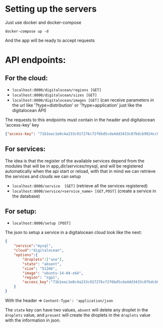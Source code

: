 # Setting up the servers
Just use docker and docker-compose

`docker-compose up -d`

And the app will be ready to accept requests


# API endpoints:

## For the cloud:
- `localhost:8000/digitalocean/regions [GET]`
- `localhost:8000/digitalocean/sizes [GET]`
- `localhost:8000/digitalocean/images [GET]` (can receive parameters in the url like '?type=distribution' or '?type=application' just like the digitalocean API)

The requests to this endpoints must contain in the header and digitalocean 'access-key' key 
```json
{"access-key": "71b1eac1e0c4a233c917276cf2f6bd5cda4dd3433c07bdcb9924cc98bd917886"}
```

## For services: 
The idea is that the register of the available services depend from the modules that will be in app_dir/services/mysql, and will be registered automatically when the api start or reload, with that in mind we can retrieve the services and clouds we can setup

- `localhost:8000/service  [GET]` (retrieve all the services registered) 
- `localhost:8000/service/<service_name> [GET,POST]` (create a service in the database)

## For setup:
- `localhost:8000/setup [POST]` 

The json to setup a service in a digitalocean cloud look like the next:
```json
{
	"service":"mysql",
	"cloud":"digitalocean",
	"options":{
		"droplets":["uno"],
		"state": "absent",
		"size": "512mb",
		"image": "ubuntu-14-04-x64",
		"region": "sgp1",
		"access_key":"71b1eac1e0c4a233c917276cf2f6bd5cda4dd3433c07bdcb9924cc98bd917886"
	}
}
```
With the header =>  `Content-Type': 'application/json`

The `state` key can have two values, `absent` will delete any droplet in the `droplets` value, and `present` will create the droplets in the `droplets` value with the information in json.
